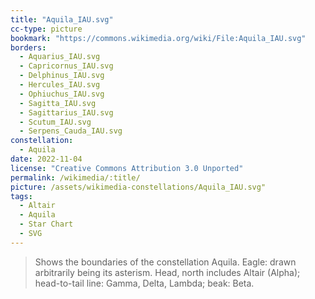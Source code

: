 ```yaml
---
title: "Aquila_IAU.svg"
cc-type: picture
bookmark: "https://commons.wikimedia.org/wiki/File:Aquila_IAU.svg"
borders:
  - Aquarius_IAU.svg
  - Capricornus_IAU.svg
  - Delphinus_IAU.svg
  - Hercules_IAU.svg
  - Ophiuchus_IAU.svg
  - Sagitta_IAU.svg
  - Sagittarius_IAU.svg
  - Scutum_IAU.svg
  - Serpens_Cauda_IAU.svg
constellation:
  - Aquila
date: 2022-11-04
license: "Creative Commons Attribution 3.0 Unported"
permalink: /wikimedia/:title/
picture: /assets/wikimedia-constellations/Aquila_IAU.svg"
tags:
  - Altair
  - Aquila
  - Star Chart
  - SVG
---
```

> Shows the boundaries of the constellation Aquila. Eagle: drawn arbitrarily being its asterism. Head, north includes Altair (Alpha); head-to-tail line: Gamma, Delta, Lambda; beak: Beta.